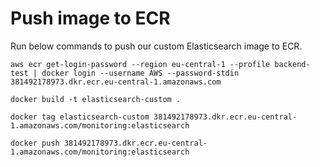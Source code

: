 # Push image to ECR
Run below commands to push our custom Elasticsearch image to ECR.
```
aws ecr get-login-password --region eu-central-1 --profile backend-test | docker login --username AWS --password-stdin 381492178973.dkr.ecr.eu-central-1.amazonaws.com
```

```
docker build -t elasticsearch-custom .
```

```
docker tag elasticsearch-custom 381492178973.dkr.ecr.eu-central-1.amazonaws.com/monitoring:elasticsearch
```

```
docker push 381492178973.dkr.ecr.eu-central-1.amazonaws.com/monitoring:elasticsearch
```